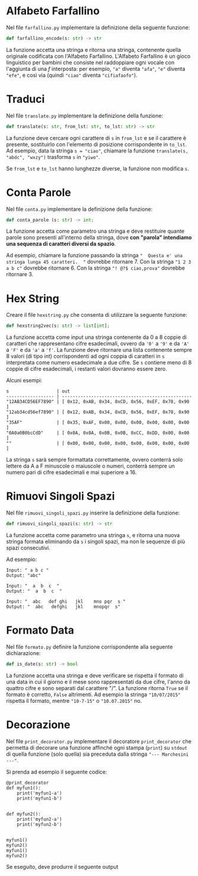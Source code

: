 # Alfabeto Farfallino

Nel file `farfallino.py` implementare la definizione della seguente funzione:

```py
def farfallino_encode(s: str) -> str
```

La funzione accetta una stringa e ritorna una stringa, contenente quella originale codificata con l'Alfabeto Farfallino. 
L'Alfabeto Farfallino è un gioco linguistico per bambini che consiste nel raddoppiare ogni vocale con l'aggiunta di una *f* interposta: per esempio, `"a"` diventa `"afa"`, `"e"` diventa `"efe"`, e così via (quindi `"ciao"` diventa `"cifiafaofo"`). 

# Traduci

Nel file `translate.py` implementare la definizione della funzione:

```py
def translate(s: str, from_lst: str, to_lst: str) -> str
```

La funzione deve cercare ogni carattere di `s` in `from_lst` e se il carattere è presente, sostituirlo con l'elemento di posizione corrispondente in `to_lst`. Ad esempio, data la stringa `s = "ciao"`, chiamare la funzione `translate(s, "abdc", "wxzy")` trasforma `s` in `"yiwo"`.

Se `from_lst` e `to_lst` hanno lunghezze diverse, la funzione non modifica `s`.


# Conta Parole

Nel file `conta.py` implementare la definizione della funzione:

```py
def conta_parole (s: str) -> int;
```

La funzione accetta come parametro una stringa e deve restituire quante parole sono presenti all'interno della stringa, dove **con "parola" intendiamo una sequenza di caratteri diversi da spazio**. 

Ad esempio, chiamare la funzione passando la stringa `"  Questa e' una stringa lunga 45 caratteri.  "` dovrebbe ritornare 7. Con la stringa `"1 2 3 a b c"` dovrebbe ritornare 6. Con la stringa `"! @?$ ciao,prova"` dovrebbe ritornare 3.


# Hex String

Creare il file `hexstring.py` che consenta di utilizzare la seguente funzione:

```py
def hexstring2vec(s: str) -> list[int];
```
La funzione accetta come input una stringa contenente da 0 a 8 coppie di caratteri che rappresentano cifre esadecimali, ovvero da `'0'` a `'9'` e da `'A'` a `'F'` e da `'a'` a `'f'`. La funzione deve ritornare una lista contenente sempre 8 valori (di tipo int) corrispondenti ad ogni coppia di caratteri in `s` interpretata come numero esadecimale a due cifre. Se `s` contiene meno di 8 coppie di cifre esadecimali, i restanti valori dovranno essere zero.

Alcuni esempi:
```
s                  | out 
------------------ | -------------------------------------------------
"12AB34CD56EF7890" | [ 0x12, 0xAB, 0x34, 0xCD, 0x56, 0xEF, 0x78, 0x90 ]
"12ab34cd56ef7890" | [ 0x12, 0xAB, 0x34, 0xCD, 0x56, 0xEF, 0x78, 0x90 ]
"35AF"             | [ 0x35, 0xAF, 0x00, 0x00, 0x00, 0x00, 0x00, 0x00 ]
"0A0a0B0bcCdD"     | [ 0x0A, 0x0A, 0x0B, 0x0B, 0xCC, 0xDD, 0x00, 0x00 ]
""                 | [ 0x00, 0x00, 0x00, 0x00, 0x00, 0x00, 0x00, 0x00 ]
```

La stringa `s` sarà sempre formattata correttamente, ovvero conterrà solo lettere da A a F minuscole o maiuscole o numeri, conterrà sempre un numero pari di cifre esadecimali e mai superiore a 16.

# Rimuovi Singoli Spazi

Nel file `rimuovi_singoli_spazi.py` inserire la definizione della funzione:

```py
def rimuovi_singoli_spazi(s: str) -> str
```

La funzione accetta come parametro una stringa `s`, e ritorna una nuova stringa formata eliminando da `s` i singoli spazi, ma non le sequenze di più spazi consecutivi.

Ad esempio:
```
Input: " a b c "
Output: "abc"
```
```
Input: "  a  b  c  "
Output: "  a  b  c  "
```
```
Input: "  abc   def ghi   jkl    mno pqr  s "
Output: "  abc   defghi   jkl    mnopqr  s"
```

# Formato Data

Nel file `formato.py` definire la funzione corrispondente alla seguente dichiarazione: 

```py
def is_date(s: str) -> bool
```
La funzione accetta una stringa e deve verificare se rispetta il formato di una data in cui il giorno e il mese sono rappresentati da due cifre, l'anno da quattro cifre e sono separati dal carattere "/".
La funzione ritorna `True` se il formato è corretto, `False` altrimenti.
Ad esempio la stringa `"10/07/2015"` rispetta il formato, mentre `"10-7-15"` o `"10.07.2015"` no.


# Decorazione

Nel file `print_decorator.py` implementare il decoratore `print_decorator` che permetta di decorare una funzione affinché ogni stampa (`print`) su `stdout` di quella funzione (solo quella) sia preceduta dalla stringa `"--- Marchesini ---"`.

Si prenda ad esempio il seguente codice: 

```
@print_decorator
def myfun1():
    print('myfun1-a')
    print('myfun1-b')


def myfun2():
    print('myfun2-a')
    print('myfun2-b')


myfun1()
myfun2()
myfun1()
myfun2()
```

Se eseguito, deve produrre il seguente output

```
```